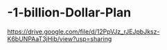 # -1-billion-Dollar-Plan
https://drive.google.com/file/d/12PpVJz_rJEJpbJksz-K6bUNPAaT3jHib/view?usp=sharing
